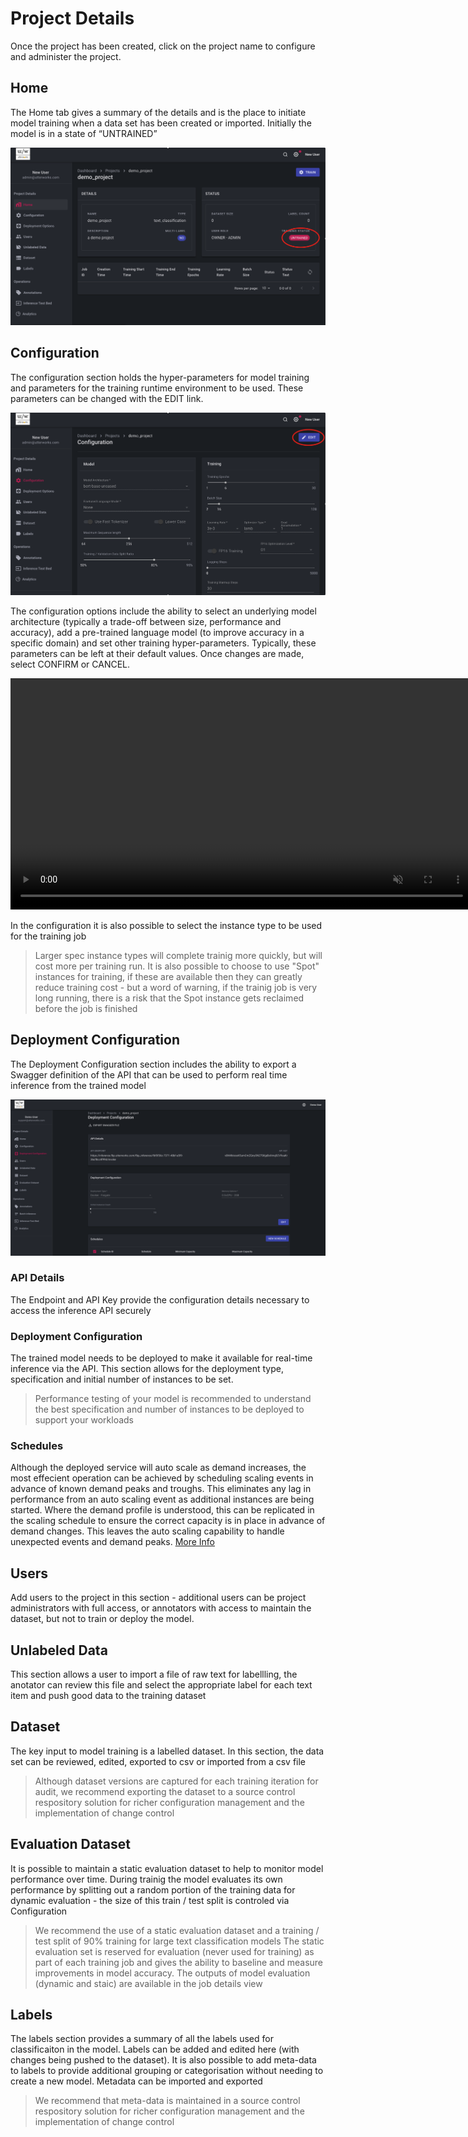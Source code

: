 # Project Details

Once the project has been created, click on the project name to configure and administer the project. 

## Home

The Home tab gives a summary of the details and is the place to initiate model training when a data set has been created or imported. 
Initially the model is in a state of “UNTRAINED” 

![Project details](../img/project-details/project-details-01.png)

## Configuration

The configuration section holds the hyper-parameters for model training and parameters for the training runtime environment to be used. These parameters can be changed with the EDIT link.

![Project configuration](../img/project-details/project-configuration-01.png)

The configuration options include the ability to select an underlying model architecture (typically a trade-off between size, performance and accuracy), add a pre-trained language model (to improve accuracy in a specific domain) and set other training hyper-parameters. Typically, these parameters can be left at their default values. Once changes are made, select CONFIRM or CANCEL.

<video autoplay muted loop width="740" controls>
  <source src="../video/test.mp4" type="video/mp4"/>
  Your browser does not support the video tag.
</video>

In the configuration it is also possible to select the instance type to be used for the training job
>Larger spec instance types will complete trainig more quickly, but will cost more per training run. It is also possible to choose to use "Spot" instances for training, if these are available then they can greatly reduce training cost - but a word of warning, if the trainig job is very long running, there is a risk that the Spot instance gets reclaimed before the job is finished

## Deployment Configuration

The Deployment Configuration section includes the ability to export a Swagger definition of the API that can be used to perform real time inference from the trained model  

![Deployment configuration](../img/project-details/deployment-configuration.png)

### API Details

The Endpoint and API Key provide the configuration details necessary to access the inference API securely

### Deployment Configuration

The trained model needs to be deployed to make it available for real-time inference via the API. This section allows for the deployment type, specification and initial number of instances to be set.
> Performance testing of your model is recommended to understand the best specification and number of instances to be deployed to support your workloads

### Schedules
Although the deployed service will auto scale as demand increases, the most effecient operation can be achieved by scheduling scaling events in advance of known demand peaks and troughs. This eliminates any lag in performance from an auto scaling event as additional instances are being started. Where the demand profile is understood, this can be replicated in the scaling schedule to ensure the correct capacity is in place in advance of demand changes. This leaves the auto scaling capability to handle unexpected events and demand peaks. [More Info](../user-guide/03-maintain-deployment-configuration.md#schedules)  

## Users

Add users to the project in this section - additional users can be project administrators with full access, or annotators with access to maintain the dataset, but not to train or deploy the model.

## Unlabeled Data

This section allows a user to import a file of raw text for labellling, the anotator can review this file and select the appropriate label for each text item and push good data to the training dataset

## Dataset

The key input to model training is a labelled dataset. In this section, the data set can be reviewed, edited, exported to csv or imported from a csv file
> Although dataset versions are captured for each training iteration for audit, we recommend exporting the dataset to a source control respository solution for richer configuration management and the implementation of change control

## Evaluation Dataset

It is possible to maintain a static evaluation dataset to help to monitor model performance over time. During trainig the model evaluates its own performance by splitting out a random portion of the training data for dynamic evaluation - the size of this train / test split is controled via Configuration 
> We recommend the use of a static evaluation dataset and a training / test split of 90% training for large text classification models
The static evaluation set is reserved for evaluation (never used for training) as part of each training job and gives the ability to baseline and measure improvements in model accuracy. The outputs of model evaluation (dynamic and staic) are available in the job details view

## Labels

The labels section provides a summary of all the labels used for classificaiton in the model. Labels can be added and edited here (with changes being pushed to the dataset). It is also possible to add meta-data to labels to provide additional grouping or categorisation without needing to create a new model. Metadata can be imported and exported
> We recommend that meta-data is maintained in a source control respository solution for richer configuration management and the implementation of change control